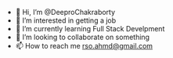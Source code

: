 - 👋 Hi, I’m @DeeproChakraborty
- 👀 I’m interested in getting a job
- 🌱 I’m currently learning Full Stack Develpment
- 💞️ I’m looking to collaborate on something
- 📫 How to reach me rso.ahmd@gmail.com

<!---
DeeproChakraborty/DeeproChakraborty is a ✨ special ✨ repository because its `README.md` (this file) appears on your GitHub profile.
You can click the Preview link to take a look at your changes.
--->
